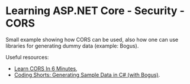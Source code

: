 # Learning ASP.NET Core - Security - CORS

Small example showing how CORS can be used, also how one can use libraries for generating dummy data (example: Bogus).

Useful resources:

- [Learn CORS In 6 Minutes](https://youtu.be/PNtFSVU-YTI),
- [Coding Shorts: Generating Sample Data in C# (with Bogus)](https://youtu.be/14NGiQTioas).
